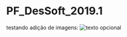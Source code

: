 # PF_DesSoft_2019.1

testando adição de imagens:
![texto opcional](../Marcosvinis97/PF_DesSoft_2019.1/imagens/1.jpeg)
